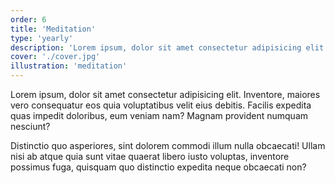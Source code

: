 ```yaml
---
order: 6
title: 'Meditation'
type: 'yearly'
description: 'Lorem ipsum, dolor sit amet consectetur adipisicing elit. Inventore, maiores vero consequatur'
cover: './cover.jpg'
illustration: 'meditation'
---
```


Lorem ipsum, dolor sit amet consectetur adipisicing elit. Inventore, maiores vero consequatur eos quia voluptatibus velit eius debitis. Facilis expedita quas impedit doloribus, eum veniam nam? Magnam provident numquam nesciunt?

Distinctio quo asperiores, sint dolorem commodi illum nulla obcaecati! Ullam nisi ab atque quia sunt vitae quaerat libero iusto voluptas, inventore possimus fuga, quisquam quo distinctio expedita neque obcaecati non?
